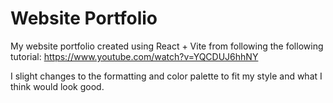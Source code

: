 # Website Portfolio

My website portfolio created using React + Vite from following the following tutorial:
https://www.youtube.com/watch?v=YQCDUJ6hhNY

I slight changes to the formatting and color palette to fit my style and what I think would look good.